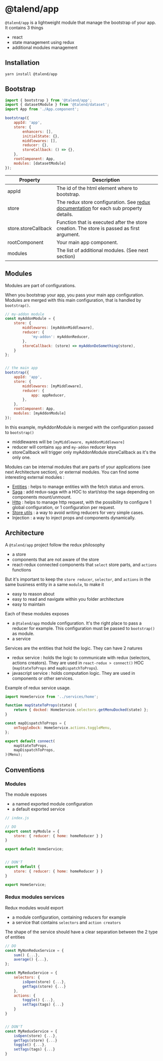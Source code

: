 # @talend/app

`@talend/app` is a lightweight module that manage the bootstrap of your app. It contains 3 things
* react
* state management using redux
* additional modules management

## Installation

```
yarn install @talend/app
```

## Bootstrap

```javascript
import { bootstrap } from '@talend/app';
import { datasetModule } from '@talend/dataset';
import App from './App.component';

bootstrap({
    appId: 'app',
    store: {
        enhancers: [],
        initialState: {},
        middlewares: [],
        reducer: {},
        storeCallback: () => {},
    },
    rootComponent: App,
    modules: [datasetModule]
});
```

| Property | Description |
|---|---|
| appId | The id of the html element where to bootstrap. |
| store | The redux store configuration. See [redux documentation](https://redux.js.org/introduction/getting-started) for each sub property details. |
| store.storeCallback | Function that is executed after the store creation. The store is passed as first argument. |
| rootComponent | Your main app component. |
| modules | The list of additional modules. (See next section) |

## Modules

Modules are part of configurations.

When you bootstrap your app, you pass your main app configuration. Modules are merged with this main configuration, that is handled by `bootstrap()`.

``` javascript
// my-addon module
const myAddonModule = {
    store: {
        middlewares: [myAddonMiddleware],
        reducer: {
            'my-addon': myAddonReducer,
        },
        storeCallback: (store) => myAddonDoSomething(store),
    }
};


// the main app
bootstrap({
    appId: 'app',
    store: {
        middlewares: [myMiddleware],
        reducer: {
            app: appReducer,
        },
    },
    rootComponent: App,
    modules: [myAddonModule]
});
```

In this example, myAddonModule is merged with the configuration passed to `bootstrap()`
* middlewares will be `[myMiddleware, myAddonMiddleware]`
* reducer will contains `app` and `my-addon` reducer keys
* storeCallback will trigger only myAddonModule storeCallback as it's the only one.

Modules can be internal modules that are parts of your applications (see next Architecture section), or external modules.
You can find some interesting external modules :
* [Entities](../talend-app-entities/README.md) : helps to manage entities with the fetch status and errors.
* [Saga](../talend-app-saga/README.md) : add redux-saga with a HOC to start/stop the saga depending on components mount/unmount.
* [Http](../talend-app-http/README.md) : helps to manage http request, with the possibility to configure 1 global configuration, or 1 configuration per request.
* [Store utils](../talend-app-store-utils/README.md) : a way to avoid writing reducers for very simple cases.
* Injection : a way to inject props and components dynamically.

## Architecture

A `@talend/app` project follow the redux philosophy
* a store
* components that are not aware of the store
* react-redux connected components that `select` store parts, and `actions` functions

But it's important to keep the `store reducer`, `selector`, and `actions` in the same business entity in a same `module`, to make it
* easy to reason about
* easy to read and navigate within you folder architecture
* easy to maintain

Each of these modules exposes
* a `@talend/app` module configuration. It's the right place to pass a reducer for example. This configuration must be passed to `bootstrap()` as module.
* a service

Services are the entities that hold the logic. They can have 2 natures
* redux service : holds the logic to communicate with redux (selectors, actions creators). They are used  in `react-redux > connect()` HOC (`mapStateToProps` and `mapDispatchToProps`).
* javascript service : holds computation logic. They are used in components or other services.

Example of redux service usage.
```javascript
import HomeService from '../services/home';

function mapStateToProps(state) {
    return { docked: HomeService.selectors.getMenuDocked(state) };
}

const mapDispatchToProps = {
    onToggleDock: HomeService.actions.toggleMenu,
};

export default connect(
    mapStateToProps,
    mapDispatchToProps,
)(Menu);
```

## Conventions

### Modules

The module exposes
* a named exported module configuration
* a default exported service

```javascript
// index.js

// DO
export const myModule = {
    store: { reducer: { home: homeReducer } }
}

export default HomeService;


// DON'T
export default {
    store: { reducer: { home: homeReducer } }
}

export HomeService;
```

### Redux modules services

Redux modules would export
* a module configuration, containing reducers for example
* a service that contains `selectors` and `action creators`

The shape of the service should have a clear separation between the 2 type of entities
```javascript
// DO
const MyNonReduxService = {
    sum() {...},
    average() {...},
};

const MyReduxService = {
    selectors: {
        isOpen(store) {...},
        getTags(store) {...}
    },
    actions: {
        toggle() {...},
        setTags(tags) {...}
    }
}


// DON'T
const MyReduxService = {
    isOpen(store) {...},
    getTags(store) {...}
    toggle() {...},
    setTags(tags) {...}
}

```
